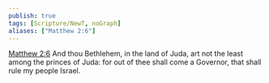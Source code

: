 ```yaml
---
publish: true
tags: [Scripture/NewT, noGraph]
aliases: ["Matthew 2:6"]
---
```

[Matthew 2:6](https://churchofjesuschrist.org/study/scriptures/nt/matt/2?lang=eng&id=p6#p6) And thou Bethlehem, in the land of Juda, art not the least among the princes of Juda: for out of thee shall come a Governor, that shall rule my people Israel.
